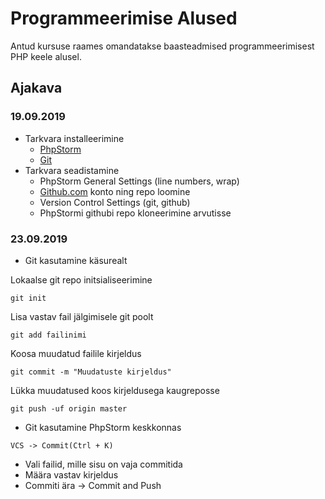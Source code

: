 # Programmeerimise Alused
Antud kursuse raames omandatakse  baasteadmised programmeerimisest PHP keele alusel.
## Ajakava
### 19.09.2019
* Tarkvara installeerimine
    * [PhpStorm](https://www.jetbrains.com/phpstorm/download/#section=windows)
    * [Git](https://git-scm.com/downloads)
 * Tarkvara seadistamine
    * PhpStorm General Settings (line numbers, wrap)
    * [Github.com](https://github.com) konto ning repo loomine
    * Version Control Settings (git, github)
    * PhpStormi githubi repo kloneerimine arvutisse
### 23.09.2019
* Git kasutamine käsurealt

Lokaalse git repo initsialiseerimine

`git init`

Lisa vastav fail jälgimisele git poolt

`git add failinimi`

Koosa muudatud failile kirjeldus

`git commit -m "Muudatuste kirjeldus"`

Lükka muudatused koos kirjeldusega kaugreposse

`git push -uf origin master`

* Git kasutamine PhpStorm keskkonnas

`VCS -> Commit(Ctrl + K)`

* Vali failid, mille sisu on vaja commitida
* Määra vastav kirjeldus
* Commiti ära -> Commit and Push